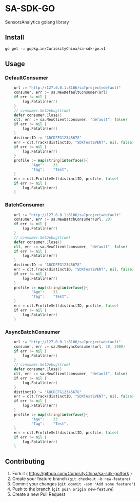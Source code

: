 SA-SDK-GO
==================
SensorsAnalytics golang library

## Install
``` bash
go get -u gopkg.in/CuriosityChina/sa-sdk-go.v1
```

## Usage
### DefaultConsumer
``` go
	url := "http://127.0.0.1:8106/sa?project=default"
	consumer, err := sa.NewDefaultConsumer(url)
	if err != nil {
		log.Fatalln(err)
	}
    // consumer.SetDebug(true)
    defer consumer.Close()
	clt, err := sa.NewClient(consumer, "default", false)
	if err != nil {
		log.Fatalln(err)
    }
    distinctID := "ABCDEFG12345678"
    err = clt.Track(distinctID, "SDKTestEVENT", nil, false)
	if err != nil {
		log.Fatalln(err)
    }
    profile := map[string]interface{}{
			"Age":    33
			"Tag":    "Test",
    }
    err = clt.ProfileSet(distinctID, profile, false)
    if err != nil {
		log.Fatalln(err)
    }
```

### BatchConsumer
``` go
	url := "http://127.0.0.1:8106/sa?project=default"
	consumer, err := sa.NewBatchConsumer(url, 20)
	if err != nil {
		log.Fatalln(err)
	}
    // consumer.SetDebug(true)
    defer consumer.Close()
	clt, err := sa.NewClient(consumer, "default", false)
	if err != nil {
		log.Fatalln(err)
    }
    distinctID := "ABCDEFG12345678"
    err = clt.Track(distinctID, "SDKTestEVENT", nil, false)
	if err != nil {
		log.Fatalln(err)
    }
    profile := map[string]interface{}{
			"Age":    33
			"Tag":    "Test",
    }
    err = clt.ProfileSet(distinctID, profile, false)
    if err != nil {
		log.Fatalln(err)
    }
```

### AsyncBatchConsumer
``` go
	url := "http://127.0.0.1:8106/sa?project=default"
	consumer, err := sa.NewAsyncConsumer(url, 20, 2000)
	if err != nil {
		log.Fatalln(err)
	}
    // consumer.SetDebug(true)
    defer consumer.Close()
	clt, err := sa.NewClient(consumer, "default", false)
	if err != nil {
		log.Fatalln(err)
    }
    distinctID := "ABCDEFG12345678"
    err = clt.Track(distinctID, "SDKTestEVENT", nil, false)
	if err != nil {
		log.Fatalln(err)
    }
    profile := map[string]interface{}{
			"Age":    33
			"Tag":    "Test",
    }
    err = clt.ProfileSet(distinctID, profile, false)
    if err != nil {
		log.Fatalln(err)
    }
```

## Contributing

1. Fork it ( https://github.com/CuriosityChina/sa-sdk-go/fork )
2. Create your feature branch (`git checkout -b new-feature`)
3. Commit your changes (`git commit -asm 'Add some feature'`)
4. Push to the branch (`git push origin new-feature`)
5. Create a new Pull Request